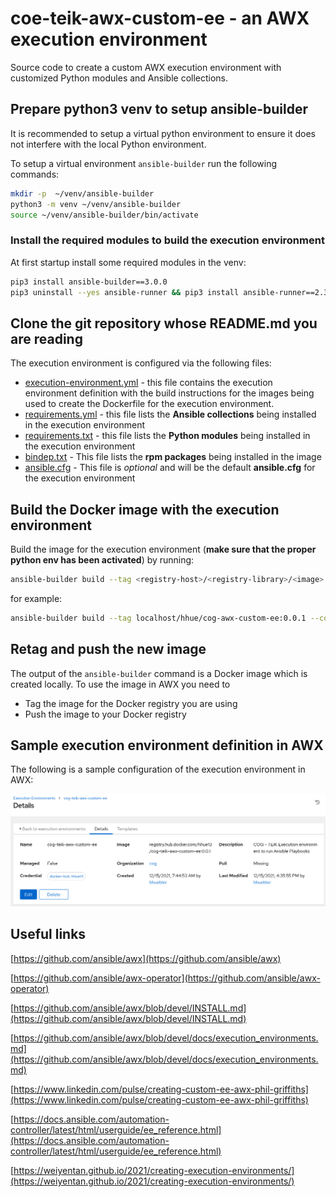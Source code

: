 # coe-teik-awx-custom-ee - an AWX execution environment

Source code to create a custom AWX execution environment with customized Python modules and Ansible collections.

## Prepare python3 venv to setup ansible-builder

It is recommended to setup  a virtual python environment to ensure it does not interfere with the local Python environment.

To setup a virtual environment `ansible-builder` run the following commands:

```bash
mkdir -p  ~/venv/ansible-builder
python3 -m venv ~/venv/ansible-builder
source ~/venv/ansible-builder/bin/activate
```

### Install the required modules to build the execution environment

At first startup install some required modules in the venv:

```bash
pip3 install ansible-builder==3.0.0
pip3 uninstall --yes ansible-runner && pip3 install ansible-runner==2.3.3
```

## Clone the git repository whose README.md you are reading

The execution environment is configured via the following files:

- [execution-environment.yml](https://github.com/hhue13/cog-teik-awx-custom-ee/blob/master/execution-environment.yml) - this file contains the execution environment definition with the build instructions for the images being used to create the Dockerfile for the execution environment.
- [requirements.yml](https://github.com/hhue13/cog-teik-awx-custom-ee/blob/master/requirements.yml) - this file lists the **Ansible collections** being installed in the execution environment
- [requirements.txt](https://github.com/hhue13/cog-teik-awx-custom-ee/blob/master/requirements.txt) - this file lists the **Python modules** being installed in the execution environment
- [bindep.txt](https://github.com/hhue13/cog-teik-awx-custom-ee/blob/master/bindep.txt) - This file lists the **rpm packages** being installed in the image
- [ansible.cfg](https://github.com/hhue13/cog-teik-awx-custom-ee/blob/master/ansible.cfg) - This file is *optional* and will be the default **ansible.cfg** for the execution environment

## Build the Docker image with the execution environment

Build the image for the execution environment (**make sure that the proper python env has been activated**) by running:

```bash
ansible-builder build --tag <registry-host>/<registry-library>/<image>:<tag> --context ./context --container-runtime podman --file execution-environment.yml --prune-images --verbosity 3 --build-arg PKGMGR=/usr/bin/microdnf
```

for example:

```bash
ansible-builder build --tag localhost/hhue/cog-awx-custom-ee:0.0.1 --context ./context --container-runtime podman  --file execution-environment.yml --prune-images --verbosity 3 --build-arg PKGMGR=/usr/bin/microdnf
```

## Retag and push the new image

The output of the `ansible-builder` command is a Docker image which is created locally. To use the image in AWX you need to

- Tag the image for the Docker registry you are using
- Push the image to your Docker registry

## Sample execution environment definition in AWX

The following is a sample configuration of the execution environment in AWX:

![cog-teik-awx-custom-ee](images/sample_awx_ee.png)

## Useful links

[https://github.com/ansible/awx](https://github.com/ansible/awx)

[https://github.com/ansible/awx-operator](https://github.com/ansible/awx-operator)

[https://github.com/ansible/awx/blob/devel/INSTALL.md](https://github.com/ansible/awx/blob/devel/INSTALL.md)

[https://github.com/ansible/awx/blob/devel/docs/execution_environments.md](https://github.com/ansible/awx/blob/devel/docs/execution_environments.md)

[https://www.linkedin.com/pulse/creating-custom-ee-awx-phil-griffiths](https://www.linkedin.com/pulse/creating-custom-ee-awx-phil-griffiths)

[https://docs.ansible.com/automation-controller/latest/html/userguide/ee_reference.html](https://docs.ansible.com/automation-controller/latest/html/userguide/ee_reference.html)

[https://weiyentan.github.io/2021/creating-execution-environments/](https://weiyentan.github.io/2021/creating-execution-environments/)
